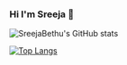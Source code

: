 ### Hi I'm Sreeja 👋

![SreejaBethu's GitHub stats](https://github-readme-stats.vercel.app/api?username=sreejabethu&show_icons=true&theme=radical)

[![Top Langs](https://github-readme-stats.vercel.app/api/top-langs/?username=sreejabethu)](https://github.com/sreejabethu/github-readme-stats)
